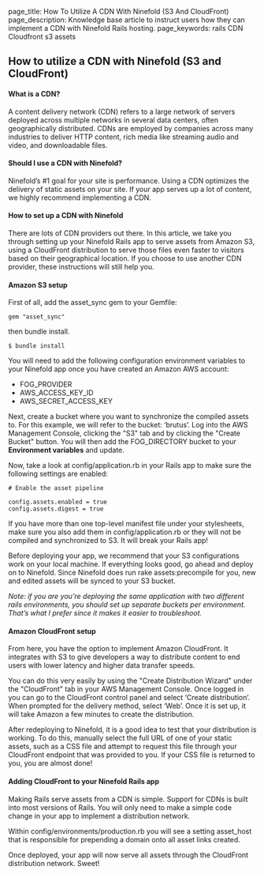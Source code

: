 page_title: How To Utilize A CDN With Ninefold (S3 And CloudFront)
page_description: Knowledge base article to instruct users how they can implement a CDN with Ninefold Rails hosting. 
page_keywords: rails CDN Cloudfront s3 assets 

## How to utilize a CDN with Ninefold (S3 and CloudFront)

#### What is a CDN?

A content delivery network (CDN) refers to a large network of servers deployed across multiple networks in several data centers, often geographically distributed. CDNs are employed by companies across many industries to deliver HTTP content, rich media like streaming audio and video, and downloadable files.

#### Should I use a CDN with Ninefold?

Ninefold’s #1 goal for your site is performance. Using a CDN optimizes the delivery of static assets on your site. If your app serves up a lot of content, we highly recommend implementing a CDN.

#### How to set up a CDN with Ninefold

There are lots of CDN providers out there. In this article, we take you through setting up your Ninefold Rails app to serve assets from Amazon S3, using a CloudFront distribution to serve those files even faster to visitors based on their geographical location. If you choose to use another CDN provider, these instructions will still help you.

#### Amazon S3 setup

First of all, add the asset_sync gem to your Gemfile:

	gem "asset_sync"

then bundle install.

	$ bundle install

You will need to add the following configuration environment variables to your Ninefold app once you have created an Amazon AWS account:

* FOG_PROVIDER
* AWS_ACCESS_KEY_ID
* AWS_SECRET_ACCESS_KEY

Next, create a bucket where you want to synchronize the compiled assets to. For this example, we will refer to the bucket: ‘brutus’. Log into the AWS Management Console, clicking the "S3" tab and by clicking the "Create Bucket" button. You will then add the FOG_DIRECTORY bucket to your __Environment variables__ and update.

Now, take a look at config/application.rb in your Rails app to make sure the following settings are enabled:

	# Enable the asset pipeline

	config.assets.enabled = true
	config.assets.digest = true

If you have more than one top-level manifest file under your stylesheets, make sure you also add them in config/application.rb or they will not be compiled and synchronized to S3. It will break your Rails app!

Before deploying your app, we recommend that your S3 configurations work on your local machine. If everything looks good, go ahead and deploy on to Ninefold. Since Ninefold does run rake assets:precompile for you, new and edited assets will be synced to your S3 bucket.

_Note: if you are you're deploying the same application with two different rails environments, you should set up separate buckets per environment. That’s what I prefer since it makes it easier to troubleshoot._

#### Amazon CloudFront setup

From here, you have the option to implement Amazon CloudFront. It integrates with S3 to give developers a way to distribute content to end users with lower latency and higher data transfer speeds.

You can do this very easily by using the "Create Distribution Wizard" under the "CloudFront" tab in your AWS Management Console. Once logged in you can go to the CloudFront control panel and select ‘Create distribution’. When prompted for the delivery method, select ‘Web’. Once it is set up, it will take Amazon a few minutes to create the distribution.

After redeploying to Ninefold, it is a good idea to test that your distribution is working. To do this, manually select the full URL of one of your static assets, such as a CSS file and attempt to request this file through your CloudFront endpoint that was provided to you. If your CSS file is returned to you, you are almost done!

#### Adding CloudFront to your Ninefold Rails app

Making Rails serve assets from a CDN is simple. Support for CDNs is built into most versions of Rails. You will only need to make a simple code change in your app to implement a distribution network.

Within config/environments/production.rb you will see a setting asset_host that is responsible for prepending a domain onto all asset links created.

Once deployed, your app will now serve all assets through the CloudFront distribution network. Sweet!
